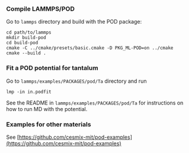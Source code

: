 ### Compile LAMMPS/POD 

Go to `lammps` directory and build with the POD package:

    cd path/to/lammps
    mkdir build-pod
    cd build-pod
    cmake -C ../cmake/presets/basic.cmake -D PKG_ML-POD=on ../cmake
    cmake --build .

### Fit a POD potential for tantalum

Go to `lammps/examples/PACKAGES/pod/Ta` directory and run 

    lmp -in in.podfit

See the README in `lammps/examples/PACKAGES/pod/Ta` for instructions on how to run MD with the potential.

### Examples for other materials

See [https://github.com/cesmix-mit/pod-examples](https://github.com/cesmix-mit/pod-examples)
